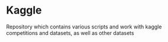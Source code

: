 # Kaggle
Repository which contains various scripts and work with kaggle competitions and datasets, as well as other datasets
